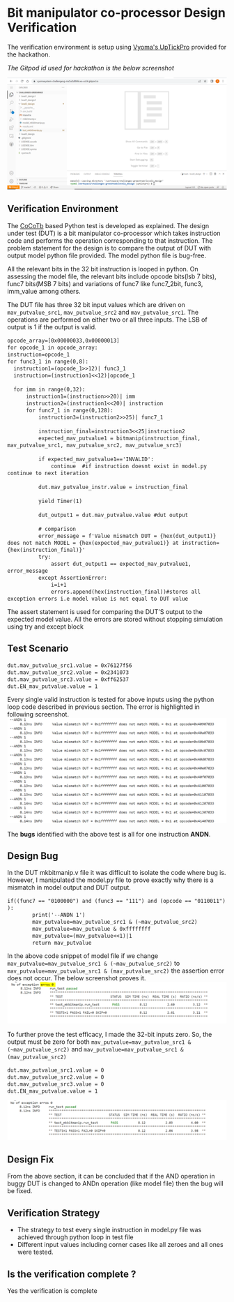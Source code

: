 # Bit manipulator co-processor Design Verification

The verification environment is setup using [Vyoma's UpTickPro](https://vyomasystems.com) provided for the hackathon.

*The Gitpod id used for hackathon is the below screenshot*

![](https://github.com/vyomasystems-lab/challenges-greeshnad/blob/master/level2_design/bitmanip_ss/gitpod_ss.PNG)

## Verification Environment

The [CoCoTb](https://www.cocotb.org/) based Python test is developed as explained. The design under test (DUT) is a bit manipulator co-processor which takes instruction code and performs the operation corresponding to that instruction.
The problem statement for the design is to compare the output of DUT with output model python file provided. The model python file is bug-free.

All the relevant bits in the 32 bit instruction is looped in python. On assessing the model file, the relevant bits include opcode bits(lsb 7 bits), func7 bits(MSB 7 bits) and variations of func7 like func7_2bit, func3, imm_value among others.

The DUT file has three 32 bit input values which are driven on ``mav_putvalue_src1``, ``mav_putvalue_src2`` and ``mav_putvalue_src1``. The operations are performed on either two or all three inputs.
The LSB of output is 1 if the output is valid.
```
opcode_array=[0x00000033,0x00000013]
for opcode_1 in opcode_array:
instruction=opcode_1
for func3_1 in range(0,8):
  instruction1=(opcode_1>>12)| func3_1
  instruction=(instruction1<<12)|opcode_1

  for imm in range(0,32):
      instruction1=(instruction>>20)| imm
      instruction2=(instruction1<<20)| instruction
      for func7_1 in range(0,128):
          instruction3=(instruction2>>25)| func7_1

          instruction_final=instruction3<<25|instruction2
          expected_mav_putvalue1 = bitmanip(instruction_final, mav_putvalue_src1, mav_putvalue_src2, mav_putvalue_src3)

          if expected_mav_putvalue1=='INVALID':
              continue  #if instruction doesnt exist in model.py continue to next iteration

          dut.mav_putvalue_instr.value = instruction_final

          yield Timer(1)

          dut_output1 = dut.mav_putvalue.value #dut output

          # comparison
          error_message = f'Value mismatch DUT = {hex(dut_output1)} does not match MODEL = {hex(expected_mav_putvalue1)} at instruction={hex(instruction_final)}'
          try:
              assert dut_output1 == expected_mav_putvalue1, error_message
          except AssertionError:
              i=i+1
              errors.append(hex(instruction_final))#stores all exception errors i.e model value is not equal to DUT value
```
The assert statement is used for comparing the DUT'S output to the expected model value.
All the errors are stored without stopping simulation using try and except block

## Test Scenario 
```
dut.mav_putvalue_src1.value = 0x76127f56
dut.mav_putvalue_src2.value = 0x2341073
dut.mav_putvalue_src3.value = 0xff62537
dut.EN_mav_putvalue.value = 1
```
Every single valid instruction is tested for above inputs using the python loop code described in previous section.
The error is highlighted in following screenshot.
![](https://github.com/vyomasystems-lab/challenges-greeshnad/blob/master/level2_design/bitmanip_ss/andn_errors.PNG)

The **bugs** identified with the above test is all for one instruction **ANDN**.

## Design Bug
In the DUT mkbitmanip.v file it was difficult to isolate the code where bug is. 
However, I manipulated the model.py file to prove exactly why there is a mismatch in model output and DUT output.
```
if((func7 == "0100000") and (func3 == "111") and (opcode == "0110011") ):
        print('--ANDN 1')
        mav_putvalue=mav_putvalue_src1 & (~mav_putvalue_src2) 
        mav_putvalue=mav_putvalue & 0xffffffff
        mav_putvalue=(mav_putvalue<<1)|1
        return mav_putvalue
```
In the above code snippet of model file if we change ``mav_putvalue=mav_putvalue_src1 & (~mav_putvalue_src2)`` to ``mav_putvalue=mav_putvalue_src1 & (mav_putvalue_src2)`` the assertion error does not occur.
The below screenshot proves it.
![](https://github.com/vyomasystems-lab/challenges-greeshnad/blob/master/level2_design/bitmanip_ss/andn_pass.PNG)

To further prove the test efficacy, I made the 32-bit inputs zero. So, the output must be zero for both ``mav_putvalue=mav_putvalue_src1 & (~mav_putvalue_src2)`` and ``mav_putvalue=mav_putvalue_src1 & (mav_putvalue_src2)``
```
dut.mav_putvalue_src1.value = 0
dut.mav_putvalue_src2.value = 0
dut.mav_putvalue_src3.value = 0
dut.EN_mav_putvalue.value = 1
```
![](https://github.com/vyomasystems-lab/challenges-greeshnad/blob/master/level2_design/bitmanip_ss/andn_0input.PNG)


## Design Fix

From the above section, it can be concluded that if the AND operation in buggy DUT is changed to ANDn operation (like model file) then the bug will be fixed.

## Verification Strategy

- The strategy to test every single instruction in model.py file was achieved through python loop in test file
- Different input values including corner cases like all zeroes and all ones were tested.

## Is the verification complete ?
Yes the verification is complete
